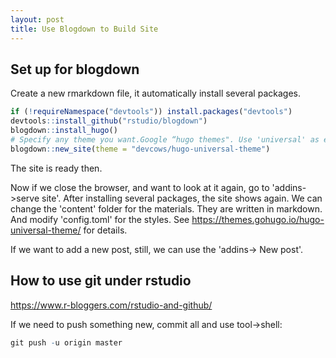 ```yaml
---
layout: post
title: Use Blogdown to Build Site
---
```



## Set up for blogdown

Create a new rmarkdown file, it automatically install several packages.

```R
if (!requireNamespace("devtools")) install.packages("devtools")
devtools::install_github("rstudio/blogdown")
blogdown::install_hugo()
# Specify any theme you want.Google “hugo themes". Use 'universal' as example.
blogdown::new_site(theme = "devcows/hugo-universal-theme") 
```

The site is ready then.

Now if we close the browser, and want to look at it again, go to 'addins->serve site'. After installing several packages, the site shows again. We can change the 'content' folder for the materials. They are written in markdown. And modify 'config.toml' for the styles. See https://themes.gohugo.io/hugo-universal-theme/ for details.

If we want to add a new post, still, we can use the 'addins-> New post'.

## How to use git under rstudio

https://www.r-bloggers.com/rstudio-and-github/

If we need to push something new, commit all and use tool->shell:

```R
git push -u origin master
```
